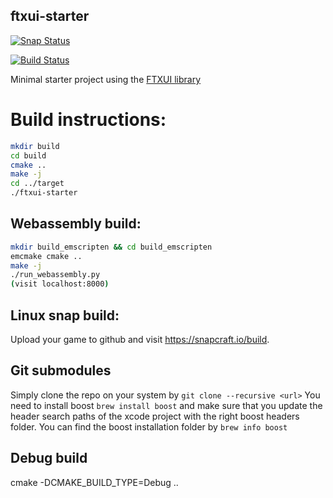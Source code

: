 ftxui-starter
-------------

[![Snap Status](https://build.snapcraft.io/badge/ArthurSonzogni/ftxui-starter.svg)](https://build.snapcraft.io/user/ArthurSonzogni/ftxui-starter)

[![Build Status](https://travis-ci.com/ArthurSonzogni/ftxui-starter.svg?branch=master)](https://travis-ci.com/ArthurSonzogni/ftxui-starter)

Minimal starter project using the [FTXUI library](https://github.com/ArthurSonzogni/ftxui)


# Build instructions:
~~~bash
mkdir build
cd build
cmake ..
make -j
cd ../target
./ftxui-starter
~~~

## Webassembly build:
~~~bash
mkdir build_emscripten && cd build_emscripten
emcmake cmake ..
make -j
./run_webassembly.py
(visit localhost:8000)
~~~

## Linux snap build:
Upload your game to github and visit https://snapcraft.io/build.

## Git submodules
Simply clone the repo on your system by  `git clone --recursive <url>` You need to install boost `brew install boost` and make sure that you update the header search paths of the xcode project with the right boost headers folder. You can find the boost installation folder by `brew info boost`

## Debug build
cmake -DCMAKE_BUILD_TYPE=Debug ..
